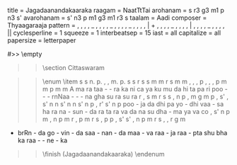 title = Jagadaanandakaaraka
raagam = NaatTtTai
arohanam = s r3 g3 m1 p n3 s'
avarohanam = s' n3 p m1 g3 m1 r3 s
taalam = Aadi
composer = Thyaagaraaja
pattern =  , , , , _ , , , , _ , , , , _ , , , , | + , , , , _ , , , , | , , , , _ , , , , ||
cyclesperline = 1
squeeze = 1
interbeatsep = 15
iast = all
capitalize = all
papersize = letterpaper

#>> \empty
>> \section Cittaswaram

>> \enum
>> \item
s s n. p.       , , m. p.       s s r s         s m m r         s m m ,         , , p ,         , , p m         m p m m
A ma ra taa     - - ra ka       ni ca ya ku     mu da hi ta     pa ri poo -     - - rnNaa -     - - na gha      su ra su ra
r , s m         r s s ,         n p , m         g m p ,         s' , s' n       n s' n n        s' n p ,        r' s' n p
poo - ja da     dhi pa yo -     dhi vaa - sa    ha ra na -      sun - da ra     ta ra va da     na su dha -     ma ya va co
, s' n p        m , n p         m r , p         m r s ,         p p , s'        s' , n p        m r s ,         , r g m
- brRn - da     go - vin -      da saa - nan    - da maa -      va raa - ja     raa - pta shu   bha ka raa -    - ne - ka
>> \finish (Jagadaanandakaaraka)
>> \endenum
